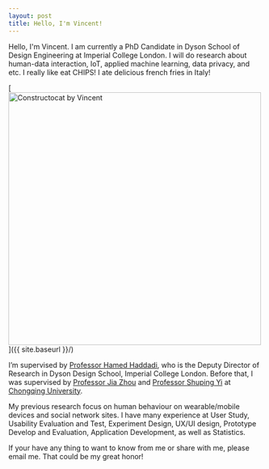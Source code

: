 ```yaml
---
layout: post
title: Hello, I'm Vincent!
---
```


Hello, I'm Vincent. I am currently a PhD Candidate in Dyson School of Design Engineering at Imperial College London. I will do research about human-data interaction, IoT, applied machine learning, data privacy, and etc. I really like eat CHIPS! I ate delicious french fries in Italy! 

[<img src="{{ site.baseurl }}/images/post_2018-9-19/CHIPS.jpg" alt="Constructocat by Vincent" style="width: 500px;"/>]({{ site.baseurl }}/)

I’m supervised by [Professor Hamed Haddadi](https://haddadi.github.io/), who is the Deputy Director of Research in Dyson Design School, Imperial College London. Before that, I was supervised by [Professor Jia Zhou](http://www.cme.cqu.edu.cn/info/1240/2354.htm) and [Professor Shuping Yi](https://baike.baidu.com/item/易树平) at [Chongqing University](http://english.cqu.edu.cn).

My previous research focus on human behaviour on wearable/mobile devices and social network sites. I have many experience at User Study, Usability Evaluation and Test, Experiment Design, UX/UI design, Prototype Develop and Evaluation, Application Development, as well as Statistics.

If your have any thing to want to know from me or share with me, please email me. That could be my great honor!


